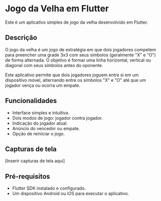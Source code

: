 # Jogo da Velha em Flutter

Este é um aplicativo simples de jogo da velha desenvolvido em Flutter.

## Descrição

O jogo da velha é um jogo de estratégia em que dois jogadores competem para preencher uma grade 3x3 com seus símbolos (geralmente "X" e "O") de forma alternada. O objetivo é formar uma linha horizontal, vertical ou diagonal com seus símbolos antes do oponente.

Este aplicativo permite que dois jogadores joguem entre si em um dispositivo móvel, alternando entre os símbolos "X" e "O" até que um jogador vença ou ocorra um empate.

## Funcionalidades

- Interface simples e intuitiva.
- Dois modos de jogo: jogador contra jogador.
- Indicação do jogador atual.
- Anúncio do vencedor ou empate.
- Opção de reiniciar o jogo.

## Capturas de tela

[Inserir capturas de tela aqui]

## Pré-requisitos

- Flutter SDK instalado e configurado.
- Um dispositivo Android ou iOS para executar o aplicativo.


